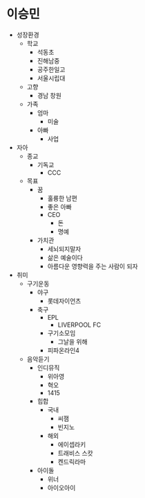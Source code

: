 # 이승민
- 성장환경
  - 학교
    - 석동초
    - 진해남중
    - 공주한일고
    - 서울시립대
  - 고향
    - 경남 창원
  - 가족
    - 엄마
      - 미술
    - 아빠
      - 사업
- 자아
  - 종교
    - 기독교
      - CCC
  - 목표
    - 꿈
      - 훌륭한 남편
      - 좋은 아빠
      - CEO
        - 돈
        - 명예
    - 가치관
      - 세뇌되지말자
      - 삶은 예술이다
      - 아름다운 영향력을 주는 사람이 되자
- 취미
  - 구기운동
    - 야구
      - 롯데자이언츠
    - 축구
      - EPL
        - LIVERPOOL FC
      - 구기소모임
        - 그날을 위해
      - 피파온라인4
  - 음악듣기
    - 인디뮤직
      - 위아영
      - 혁오
      - 1415
    - 힙합
      - 국내
        - 씨잼
        - 빈지노
      - 해외
        - 에이셉라키
        - 트래비스 스캇
        - 켄드릭라마
    - 아이돌
      - 위너
      - 아이오아이
